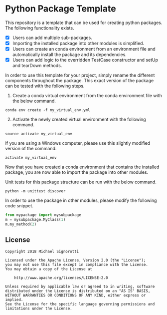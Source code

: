 # Python Package Template
This repository is a template that can be used for creating python packages. The following functionality exists.

* [x] Users can add multiple sub-packages.
* [x] Importing the installed package into other modules is simplified.
* [x] Users can create an conda environment from an environment file and automatically install the package and its dependencies.
* [x] Users can add logic to the overridden TestCase constructor and setUp and tearDown methods.

In order to use this template for your project, simply rename the different components throughout the package. This exact version
of the package can be tested with the following steps.

1. Create a conda virtual environment from the conda environment file with the below command.
```
conda env create -f my_virtual_env.yml
```
2. Activate the newly created virtual environment with the following command.
```
source activate my_virtual_env
```
If you are using a Windows computer, please use this slightly modified version of the command.
```
activate my_virtual_env
```

Now that you have created a conda environment that contains the installed package, you are now able to import the package
into other modules.

Unit tests for this package structure can be run with the below command.
```
python -m unittest discover
```

In order to use the package in other modules, please modify the following code snippet.
```python
from mypackage import mysubpackage
m = mysubpackage.MyClass(1)
m.my_method(2)
```

## License

    Copyright 2018 Michael Signorotti

    Licensed under the Apache License, Version 2.0 (the "License");
    you may not use this file except in compliance with the License.
    You may obtain a copy of the License at

        http://www.apache.org/licenses/LICENSE-2.0

    Unless required by applicable law or agreed to in writing, software
    distributed under the License is distributed on an "AS IS" BASIS,
    WITHOUT WARRANTIES OR CONDITIONS OF ANY KIND, either express or implied.
    See the License for the specific language governing permissions and
    limitations under the License.
